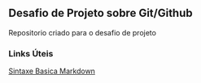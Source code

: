 ## Desafio de Projeto sobre Git/Github
Repositorio criado para o desafio de projeto

### Links Úteis
[Sintaxe Basica Markdown](https://docs.pipz.com/central-de-ajuda/learning-center/guia-basico-de-markdown#open)
